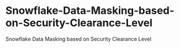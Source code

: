 # Snowflake-Data-Masking-based-on-Security-Clearance-Level
Snowflake Data Masking based on Security Clearance Level
